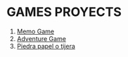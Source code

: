 # GAMES PROYECTS

<ol> 
  <li> <a href = "https://julianpariss.github.io/Frontend/Games/memoGame">Memo Game</a>  </li>
  <li> <a href = "https://julianpariss.github.io/Frontend/Games/adventureGame">Adventure Game</a>  </li>
  <li> <a href = "https://julianpariss.github.io/Frontend/Games/piedraPapelTijera">Piedra papel o tijera</a>  </li>
</ol>
